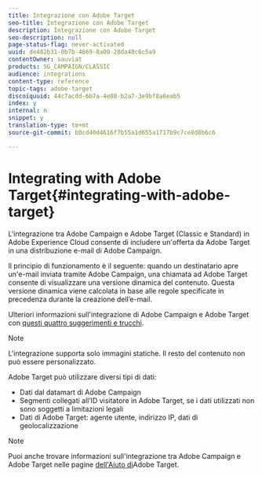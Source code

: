 ```yaml
---
title: Integrazione con Adobe Target
seo-title: Integrazione con Adobe Target
description: Integrazione con Adobe Target
seo-description: null
page-status-flag: never-activated
uuid: de482b31-0b7b-4669-8a00-28da48c6c5a9
contentOwner: sauviat
products: SG_CAMPAIGN/CLASSIC
audience: integrations
content-type: reference
topic-tags: adobe-target
discoiquuid: 44c7acdd-6b7a-4e88-b2a7-3e9bf8a6eab5
index: y
internal: n
snippet: y
translation-type: tm+mt
source-git-commit: b0cd40d4616f7b55a1d655a1717b9c7ce8d8b6c6

---
```



# Integrating with Adobe Target{#integrating-with-adobe-target}

L&#39;integrazione tra Adobe Campaign e Adobe Target (Classic e Standard) in Adobe Experience Cloud consente di includere un&#39;offerta da Adobe Target in una distribuzione e-mail di Adobe Campaign.

Il principio di funzionamento è il seguente: quando un destinatario apre un&#39;e-mail inviata tramite Adobe Campaign, una chiamata ad Adobe Target consente di visualizzare una versione dinamica del contenuto. Questa versione dinamica viene calcolata in base alle regole specificate in precedenza durante la creazione dell’e-mail.

Ulteriori informazioni sull&#39;integrazione di Adobe Campaign e Adobe Target con [questi quattro suggerimenti e trucchi](https://www.adobe.com/content/dam/www/us/en/marketing/campaign/pdfs/Adobe_Campaign_for_Target_Tips_and_Tricks.pdf).
>[!NOTE]
>
>L&#39;integrazione supporta solo immagini statiche. Il resto del contenuto non può essere personalizzato.

Adobe Target può utilizzare diversi tipi di dati:

* Dati dal datamart di Adobe Campaign
* Segmenti collegati all’ID visitatore in Adobe Target, se i dati utilizzati non sono soggetti a limitazioni legali
* Dati di Adobe Target: agente utente, indirizzo IP, dati di geolocalizzazione

>[!NOTE]
>
>Puoi anche trovare informazioni sull&#39;integrazione tra Adobe Campaign e Adobe Target nelle pagine [dell&#39;Aiuto di](https://marketing.adobe.com/resources/help/en_US/target/a4t/c_campaign_and_target.html)Adobe Target.

